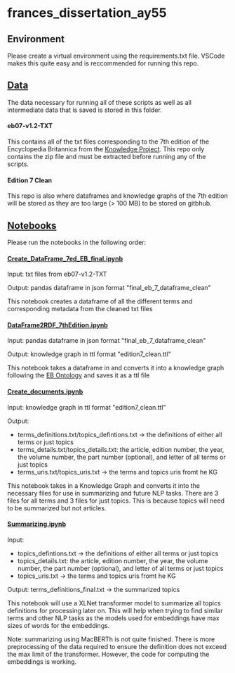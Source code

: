 # frances_dissertation_ay55

## Environment

Please create a virtual environment using the requirements.txt file. VSCode makes this quite easy and is reccommended for running this repo.
 
## [Data](https://github.com/alexyoung13/frances_dissertation_ay55/tree/main/data)

The data necessary for running all of these scripts as well as all intermediate data that is saved is stored in this folder. 

#### eb07-v1.2-TXT

This contains all of the txt files corresponding to the 7th edition of the Encyclopedia Britannica from the [Knowledge Project](https://tu-plogan.github.io/source/r_releases.html). This repo only contains the zip file and must be extracted before running any of the scripts.

#### Edition 7 Clean

This repo is also where dataframes and knowledge graphs of the 7th edition will be stored as they are too large (> 100 MB) to be stored on gitbhub.

## [Notebooks](https://github.com/alexyoung13/frances_dissertation_ay55/tree/main/Notebooks)

Please run the notebooks in the following order:

#### [Create_DataFrame_7ed_EB_final.ipynb](https://github.com/alexyoung13/frances_dissertation_ay55/blob/main/Notebooks/Create_DataFrame_7ed_EB_final.ipynb)

Input: txt files from eb07-v1.2-TXT

Output: pandas dataframe in json format "final_eb_7_dataframe_clean"

This notebook creates a dataframe of all the different terms and corresponding metadata from the cleaned txt files

#### [DataFrame2RDF_7thEdition.ipynb](https://github.com/alexyoung13/frances_dissertation_ay55/blob/main/Notebooks/DataFrame2RDF_7thEdition.ipynb)

Input: pandas dataframe in json format "final_eb_7_dataframe_clean"

Output: knowledge graph in ttl format "edition7_clean.ttl"

This notebook takes a dataframe in and converts it into a knowledge graph following the [EB Ontology](https://francesnlp.github.io/EB-ontology/doc/index-en.html) and saves it as a ttl file

#### [Create_documents.ipynb](https://github.com/alexyoung13/frances_dissertation_ay55/blob/main/Notebooks/Create_documents.ipynb)

Input: knowledge graph in ttl format "edition7_clean.ttl"

Output: 
- terms_definitions.txt/topics_defintions.txt -> the definitions of either all terms or just topics
- terms_details.txt/topics_details.txt: the article, edition number, the year, the volume number, the part number (optional), and letter of all terms or just topics 
- terms_uris.txt/topics_uris.txt -> the terms and topics uris fromt he KG

This notebook takes in a Knowledge Graph and converts it into the necessary files for use in summarizing and future NLP tasks. There are 3 files for all terms and 3 files for just topics. This is because topics will need to be summarized but not articles.

#### [Summarizing.ipynb](https://github.com/alexyoung13/frances_dissertation_ay55/blob/main/Notebooks/Summarizing.ipynb)

Input: 
- topics_defintions.txt -> the definitions of either all terms or just topics
- topics_details.txt: the article, edition number, the year, the volume number, the part number (optional), and letter of all terms or just topics 
- topics_uris.txt -> the terms and topics uris fromt he KG

Output: terms_definitions_final.txt -> the summarized topics

This notebook will use a XLNet transformer model to summarize all topics definitions for processing later on. This will help when trying to find similar terms and other NLP tasks as the models used for embeddings have max sizes of words for the embeddings.

Note: summarizing using MacBERTh is not quite finished. There is more preprocessing of the data required to ensure the definition does not exceed the max limit of the transformer. However, the code for computing the embeddings is working.